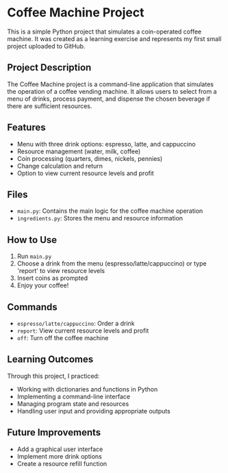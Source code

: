 # Coffee Machine Project

This is a simple Python project that simulates a coin-operated coffee machine. It was created as a learning exercise and represents my first small project uploaded to GitHub.

## Project Description

The Coffee Machine project is a command-line application that simulates the operation of a coffee vending machine. It allows users to select from a menu of drinks, process payment, and dispense the chosen beverage if there are sufficient resources.

## Features

- Menu with three drink options: espresso, latte, and cappuccino
- Resource management (water, milk, coffee)
- Coin processing (quarters, dimes, nickels, pennies)
- Change calculation and return
- Option to view current resource levels and profit

## Files

- `main.py`: Contains the main logic for the coffee machine operation
- `ingredients.py`: Stores the menu and resource information

## How to Use

1. Run `main.py`
2. Choose a drink from the menu (espresso/latte/cappuccino) or type 'report' to view resource levels
3. Insert coins as prompted
4. Enjoy your coffee!

## Commands

- `espresso/latte/cappuccino`: Order a drink
- `report`: View current resource levels and profit
- `off`: Turn off the coffee machine

## Learning Outcomes

Through this project, I practiced:
- Working with dictionaries and functions in Python
- Implementing a command-line interface
- Managing program state and resources
- Handling user input and providing appropriate outputs

## Future Improvements

- Add a graphical user interface
- Implement more drink options
- Create a resource refill function
